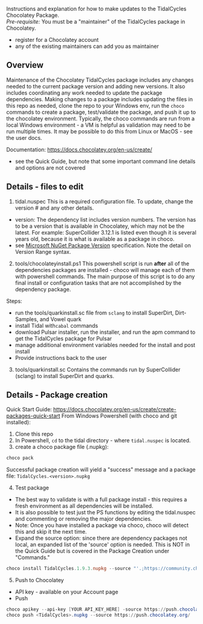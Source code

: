 Instructions and explanation for how to make updates to the TidalCycles Chocolatey Package.  
*Pre-requisite:* You must be a "maintainer" of the TidalCycles package in Chocolatey. 
  - register for a Chocolatey account
  - any of the existing maintainers can add you as maintainer

## Overview
Maintenance of the Chocolatey TidalCycles package includes any changes needed to the current package version and adding new versions.
It also includes coordinating any work needed to update the package dependencies. Making changes to a package includes updating the files in this repo as needed, clone the repo to your Windows env, run the `choco` commands to create a package, test/validate the package, and push it up to the chocolatey environment. Typically, the choco commands are run from a local Windows environment - a VM is helpful as validation may need to be run multiple times. It may be possible to do this from Linux or MacOS - see the user docs. 

Documentation: https://docs.chocolatey.org/en-us/create/
- see the Quick Guide, but note that some important command line details and options are not covered

## Details - files to edit
1. tidal.nuspec
This is a required configuration file. To update, change the version # and any other details. 
  - version: The dependency list includes version numbers. The version has to be a version that is available in Chocolatey, which may not be the latest. For example: SuperCollider 3.12.1 is listed even though it is several years old, because it is what is available as a package in choco. 
  - see [Microsoft NuGet Package Version](https://learn.microsoft.com/en-us/nuget/concepts/package-versioning#Specifying-Version-Ranges-in-.nuspec-Files) specification. Note the detail on Version Range syntax. 

2. tools/chocolateyinstall.ps1
This powershell script is run **after** all of the dependencies packages are installed - choco will manage each of them with powershell commands. The main purpose of this script is to do any final install or configuration tasks that are not accomplished by the dependency package.  

Steps:
  - run the tools/quarkinstall.sc file from `sclang` to install SuperDirt, Dirt-Samples, and Vowel quark
  - install Tidal with`cabal` commands
  - download Pulsar installer, run the installer, and run the apm command to get the TidalCycles package for Pulsar
  - manage additional environment variables needed for the install and post install
  - Provide instructions back to the user

3. tools/quarkinstall.sc
Contains the commands run by SuperCollider (sclang) to install SuperDirt and quarks.

## Details - Package creation
Quick Start Guide: https://docs.chocolatey.org/en-us/create/create-packages-quick-start
From Windows Powershell (with choco and git installed):
1. Clone this repo
2. In Powershell, `cd` to the tidal directory - where `tidal.nuspec` is located.
3. create a choco package file (.nupkg):

```powershell
choco pack
```

Successful package creation will yield a "success" message and a package file: `TidalCycles.<version>.nupkg`

4. Test package
  - The best way to validate is with a full package install - this requires a fresh environment as all dependencies will be installed. 
  - It is also possible to test just the PS functions by editing the tidal.nuspec and commenting or removing the major dependencies. 
  - Note: Once you have installed a package via choco, choco will detect this and skip it the next time. 
  - Expand the source option: since there are dependency packages not local, an expanded list of the 'source' option is needed. This is NOT in the Quick Guide but is covered in the Package Creation under "Commands." 

```powershell
choco install TidalCycles.1.9.3.nupkg --source "'.;https://community.chocolatey.org/api/v2'"
```

5. Push to Chocolatey
  - API key - available on your Account page
  - Push

```powershell
choco apikey --api-key [YOUR API_KEY_HERE] -source https://push.chocolatey.org/
choco push <TidalCycles>.nupkg --source https://push.chocolatey.org/
```
